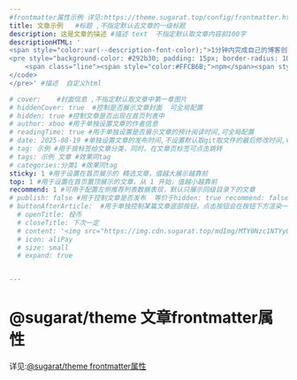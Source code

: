 ```yaml
---
#frontmatter属性示例 详见:https://theme.sugarat.top/config/frontmatter.html
title: 文章示例   #标题 ,不指定默认去文章的一级标题
description: 这是文章的描述 #描述 text  不指定默认取文章内容前100字
descriptionHTML: '
<span style="color:var(--description-font-color);">1分钟内完成自己的博客创建</span>
<pre style="background-color: #292b30; padding: 15px; border-radius: 10px;" class="shiki material-theme-palenight"><code>
    <span class="line"><span style="color:#FFCB6B;">npm</span><span style="color:#A6ACCD;"> </span><span style="color:#C3E88D;">create</span><span style="color:#A6ACCD;"> </span><span style="color:#C3E88D;">@sugarat/theme@latest</span></span>
</code>
</pre>' #描述  自定义html

# cover:    #封面信息 ,不指定默认取文章中第一章图片
# hiddenCover: true  #控制是否展示文章封面  可全局配置
# hidden: true #控制文章是否出现在首页列表中
# author: xboo #用于单独设置文章的作者信息
# readingTime: true #用于单独设置是否展示文章的预计阅读时间,可全局配置
# date: 2025-08-19 #单独设置文章的发布时间,不设置默认取git取文件的最后修改时间,格式yyyy-MM-dd
# tag: 示例 #用于按标签给文章分类，同时，在文章页标签可点击跳转
# tags: 示例 文章 #效果同tag 
# categories:分类1 #效果同tag
sticky: 1 #用于设置在首页展示的 精选文章，值越大展示越靠前
top: 1 #用于设置在首页置顶展示的文章，从 1 开始，值越小越靠前
recommend: 1 #可用于配置左侧推荐列表数据表现，默认只展示同级目录下的文章
# publish: false #用于控制文章是否发布  等价于hidden: true recommend: false
# buttonAfterArticle:  #用于单独控制某篇文章底部按钮，点击按钮会在按钮下方渲染一个自定义的html内容，例如可以用来做赞赏按钮，内置了 wechatPay 和 aliPay 两个图标，也可自定义图标(svg)。
  # openTitle: 投币
  # closeTitle: 下次一定
  # content: '<img src="https://img.cdn.sugarat.top/mdImg/MTY0Nzc1NTYyOTE5Mw==647755629193">'
  # icon: aliPay
  # size: small
  # expand: true


---
```



# @sugarat/theme 文章frontmatter属性
详见:[@sugarat/theme frontmatter属性](https://theme.sugarat.top/config/frontmatter.html)

